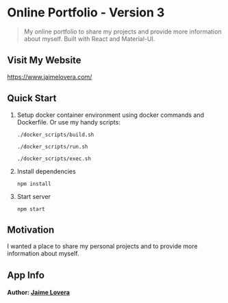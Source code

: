 # Online Portfolio - Version 3

> My online portfolio to share my projects and provide more information about myself. Built with React and Material-UI.

## Visit My Website

https://www.jaimelovera.com/

## Quick Start

1. Setup docker container environment using docker commands and Dockerfile. Or use my handy scripts:
	```
	./docker_scripts/build.sh
	
	./docker_scripts/run.sh
	
	./docker_scripts/exec.sh
	```

2. Install dependencies
	```
	npm install
	```

3. Start server
	```
	npm start
	```

## Motivation

I wanted a place to share my personal projects and to provide more information about myself.

## App Info

#### Author: [Jaime Lovera](https://www.jaimelovera.com/)

